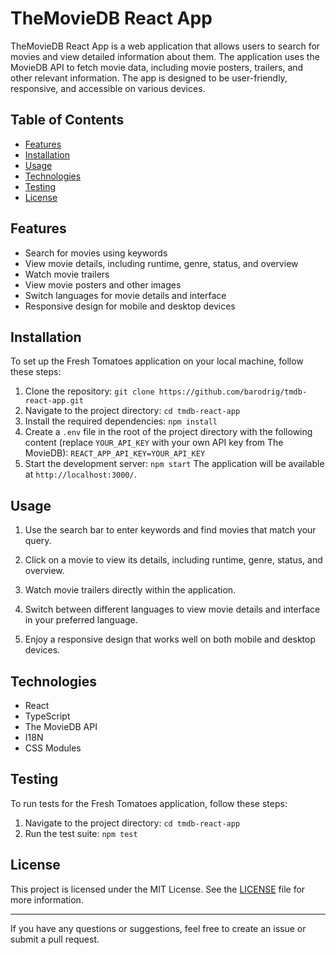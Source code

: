 # TheMovieDB React App

TheMovieDB React App is a web application that allows users to search for movies and view detailed information about them. The application uses the MovieDB API to fetch movie data, including movie posters, trailers, and other relevant information. The app is designed to be user-friendly, responsive, and accessible on various devices.

## Table of Contents

- [Features](#features)
- [Installation](#installation)
- [Usage](#usage)
- [Technologies](#technologies)
- [Testing](#testing)
- [License](#license)

## Features

- Search for movies using keywords
- View movie details, including runtime, genre, status, and overview
- Watch movie trailers
- View movie posters and other images
- Switch languages for movie details and interface
- Responsive design for mobile and desktop devices

## Installation

To set up the Fresh Tomatoes application on your local machine, follow these steps:

1. Clone the repository:
```git clone https://github.com/barodrig/tmdb-react-app.git```
2. Navigate to the project directory:
```cd tmdb-react-app```
3. Install the required dependencies:
```npm install```
4. Create a `.env` file in the root of the project directory with the following content (replace `YOUR_API_KEY` with your own API key from The MovieDB):
```REACT_APP_API_KEY=YOUR_API_KEY```
5. Start the development server:
```npm start```
The application will be available at `http://localhost:3000/`.

## Usage

1. Use the search bar to enter keywords and find movies that match your query.

2. Click on a movie to view its details, including runtime, genre, status, and overview.

3. Watch movie trailers directly within the application.

4. Switch between different languages to view movie details and interface in your preferred language.

5. Enjoy a responsive design that works well on both mobile and desktop devices.

## Technologies

- React
- TypeScript
- The MovieDB API
- I18N
- CSS Modules

## Testing

To run tests for the Fresh Tomatoes application, follow these steps:

1. Navigate to the project directory:
```cd tmdb-react-app```
2. Run the test suite:
```npm test```


## License

This project is licensed under the MIT License. See the [LICENSE](LICENSE) file for more information.

---

If you have any questions or suggestions, feel free to create an issue or submit a pull request.